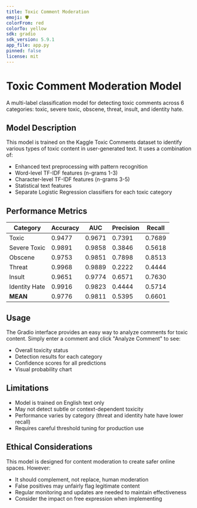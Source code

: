 ```yaml
---
title: Toxic Comment Moderation
emoji: 🛡️
colorFrom: red
colorTo: yellow
sdk: gradio
sdk_version: 5.9.1
app_file: app.py
pinned: false
license: mit
---
```


# Toxic Comment Moderation Model

A multi-label classification model for detecting toxic comments across 6 categories: toxic, severe toxic, obscene, threat, insult, and identity hate.

## Model Description

This model is trained on the Kaggle Toxic Comments dataset to identify various types of toxic content in user-generated text. It uses a combination of:
- Enhanced text preprocessing with pattern recognition
- Word-level TF-IDF features (n-grams 1-3)
- Character-level TF-IDF features (n-grams 3-5)
- Statistical text features
- Separate Logistic Regression classifiers for each toxic category

## Performance Metrics

| Category      | Accuracy | AUC    | Precision | Recall |
|---------------|----------|--------|-----------|--------|
| Toxic         | 0.9477   | 0.9671 | 0.7391    | 0.7689 |
| Severe Toxic  | 0.9891   | 0.9858 | 0.3846    | 0.5618 |
| Obscene       | 0.9753   | 0.9851 | 0.7898    | 0.8513 |
| Threat        | 0.9968   | 0.9889 | 0.2222    | 0.4444 |
| Insult        | 0.9651   | 0.9774 | 0.6571    | 0.7630 |
| Identity Hate | 0.9916   | 0.9823 | 0.4444    | 0.5714 |
| **MEAN**      | 0.9776   | 0.9811 | 0.5395    | 0.6601 |

## Usage

The Gradio interface provides an easy way to analyze comments for toxic content. Simply enter a comment and click "Analyze Comment" to see:
- Overall toxicity status
- Detection results for each category
- Confidence scores for all predictions
- Visual probability chart

## Limitations

- Model is trained on English text only
- May not detect subtle or context-dependent toxicity
- Performance varies by category (threat and identity hate have lower recall)
- Requires careful threshold tuning for production use

## Ethical Considerations

This model is designed for content moderation to create safer online spaces. However:
- It should complement, not replace, human moderation
- False positives may unfairly flag legitimate content
- Regular monitoring and updates are needed to maintain effectiveness
- Consider the impact on free expression when implementing